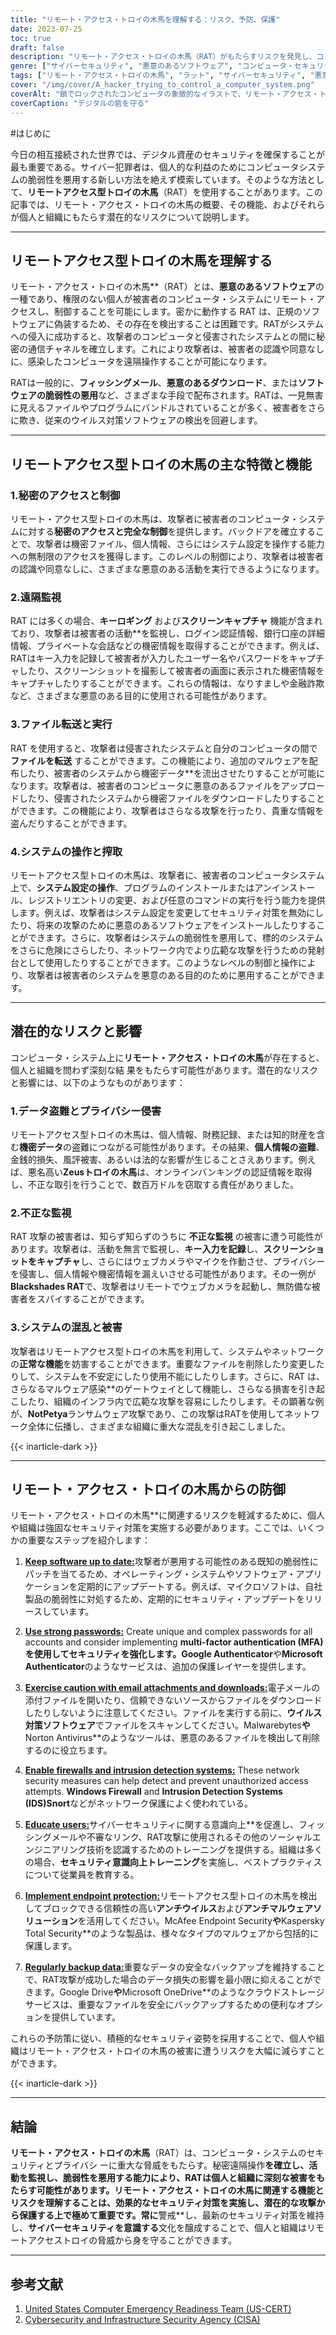 ```yaml
---
title: "リモート・アクセス・トロイの木馬を理解する：リスク、予防、保護"
date: 2023-07-25
toc: true
draft: false
description: "リモート・アクセス・トロイの木馬（RAT）がもたらすリスクを発見し、コンピュータ・システムとデータを保護するための効果的な予防策と保護策を学びます。"
genre: ["サイバーセキュリティ", "悪意のあるソフトウェア", "コンピュータ・セキュリティ", "デジタルの脅威", "リモート・アクセス・トロイの木馬", "データ保護", "プライバシー", "サイバー犯罪", "ネットワーク・セキュリティ", "情報セキュリティ"]
tags: ["リモート・アクセス・トロイの木馬", "ラット", "サイバーセキュリティ", "悪意のあるソフトウェア", "コンピュータセキュリティ", "デジタル脅威", "データ保護", "プライバシー侵害", "ふせいかんし", "システム破壊", "個人情報盗み", "金融詐欺", "サイバーセキュリティ意識", "ネットワークセキュリティ", "情報セキュリティ", "ソフトウェアの脆弱性", "フィッシングメール", "データの盗難", "システム操作", "リモコン", "サイバーセキュリティ対策", "エンドポイントプロテクション", "強力なパスワード", "ファイアウォール", "侵入検知", "データバックアップ", "データ機密保護", "サイバー脅威", "デジタル・セキュリティ", "サイバー防衛"]
cover: "/img/cover/A_hacker_trying_to_control_a_computer_system.png"
coverAlt: "鎖でロックされたコンピュータの象徴的なイラストで、リモート・アクセス・トロイの木馬に対する防御の必要性を表している。"
coverCaption: "デジタルの砦を守る"
---
```


#はじめに

今日の相互接続された世界では、デジタル資産のセキュリティを確保することが最も重要である。サイバー犯罪者は、個人的な利益のためにコンピュータシステムの脆弱性を悪用する新しい方法を絶えず模索しています。そのような方法として、**リモートアクセス型トロイの木馬**（RAT）を使用することがあります。この記事では、リモート・アクセス・トロイの木馬の概要、その機能、およびそれらが個人と組織にもたらす潜在的なリスクについて説明します。

______

## リモートアクセス型トロイの木馬を理解する

リモート・アクセス・トロイの木馬**（RAT）とは、**悪意のあるソフトウェア**の一種であり、権限のない個人が被害者のコンピュータ・システムにリモート・アクセスし、制御することを可能にします。密かに動作する RAT は、正規のソフトウェアに偽装するため、その存在を検出することは困難です。RATがシステムへの侵入に成功すると、攻撃者のコンピュータと侵害されたシステムとの間に秘密の通信チャネルを確立します。これにより攻撃者は、被害者の認識や同意なしに、感染したコンピュータを遠隔操作することが可能になります。

RATは一般的に、**フィッシングメール**、**悪意のあるダウンロード**、または**ソフトウェアの脆弱性の悪用**など、さまざまな手段で配布されます。RATは、一見無害に見えるファイルやプログラムにバンドルされていることが多く、被害者をさらに欺き、従来のウイルス対策ソフトウェアの検出を回避します。

______

## リモートアクセス型トロイの木馬の主な特徴と機能

### 1.秘密のアクセスと制御

リモート・アクセス型トロイの木馬は、攻撃者に被害者のコンピュータ・システムに対する**秘密のアクセスと完全な制御**を提供します。バックドアを確立することで、攻撃者は機密ファイル、個人情報、さらにはシステム設定を操作する能力への無制限のアクセスを獲得します。このレベルの制御により、攻撃者は被害者の認識や同意なしに、さまざまな悪意のある活動を実行できるようになります。

### 2.遠隔監視

RAT には多くの場合、**キーロギング** および**スクリーンキャプチャ** 機能が含まれており、攻撃者は被害者の活動**を監視し、ログイン認証情報、銀行口座の詳細情報、プライベートな会話などの機密情報を取得することができます。例えば、RATはキー入力を記録して被害者が入力したユーザー名やパスワードをキャプチャしたり、スクリーンショットを撮影して被害者の画面に表示された機密情報をキャプチャしたりすることができます。これらの情報は、なりすましや金融詐欺など、さまざまな悪意のある目的に使用される可能性があります。

### 3.ファイル転送と実行

RAT を使用すると、攻撃者は侵害されたシステムと自分のコンピュータの間で **ファイルを転送** することができます。この機能により、追加のマルウェアを配布したり、被害者のシステムから機密データ**を流出させたりすることが可能になります。攻撃者は、被害者のコンピュータに悪意のあるファイルをアップロードしたり、侵害されたシステムから機密ファイルをダウンロードしたりすることができます。この機能により、攻撃者はさらなる攻撃を行ったり、貴重な情報を盗んだりすることができます。

### 4.システムの操作と搾取

リモートアクセス型トロイの木馬は、攻撃者に、被害者のコンピュータシステム上で、**システム設定の操作**、プログラムのインストールまたはアンインストール、レジストリエントリの変更、および任意のコマンドの実行を行う能力を提供します。例えば、攻撃者はシステム設定を変更してセキュリティ対策を無効にしたり、将来の攻撃のために悪意のあるソフトウェアをインストールしたりすることができます。さらに、攻撃者はシステムの脆弱性を悪用して、標的のシステムをさらに危険にさらしたり、ネットワーク内でより広範な攻撃を行うための発射台として使用したりすることができます。このようなレベルの制御と操作により、攻撃者は被害者のシステムを悪意のある目的のために悪用することができます。

______

## 潜在的なリスクと影響

コンピュータ・システム上に**リモート・アクセス・トロイの木馬**が存在すると、個人と組織を問わず深刻な結 果をもたらす可能性があります。潜在的なリスクと影響には、以下のようなものがあります：

### 1.データ盗難とプライバシー侵害

リモートアクセス型トロイの木馬は、個人情報、財務記録、または知的財産を含む**機密データ**の盗難につながる可能性があります。その結果、**個人情報の盗難**、金銭的損失、風評被害、あるいは法的な影響が生じることさえあります。例えば、悪名高い**Zeusトロイの木馬**は、オンラインバンキングの認証情報を取得し、不正な取引を行うことで、数百万ドルを窃取する責任がありました。

### 2.不正な監視

RAT 攻撃の被害者は、知らず知らずのうちに **不正な監視** の被害に遭う可能性があります。攻撃者は、活動を無言で監視し、**キー入力を記録**し、**スクリーンショットをキャプチャ**し、さらにはウェブカメラやマイクを作動させ、プライバシーを侵害し、個人情報や機密情報を漏えいさせる可能性があります。その一例が**Blackshades RAT**で、攻撃者はリモートでウェブカメラを起動し、無防備な被害者をスパイすることができます。

### 3.システムの混乱と被害

攻撃者はリモートアクセス型トロイの木馬を利用して、システムやネットワークの**正常な機能**を妨害することができます。重要なファイルを削除したり変更したりして、システムを不安定にしたり使用不能にしたりします。さらに、RAT は、さらなるマルウェア感染**のゲートウェイとして機能し、さらなる損害を引き起こしたり、組織のインフラ内で広範な攻撃を容易にしたりします。その顕著な例が、**NotPetya**ランサムウェア攻撃であり、この攻撃はRATを使用してネットワーク全体に伝播し、さまざまな組織に重大な混乱を引き起こしました。

{{< inarticle-dark >}}
______

## リモート・アクセス・トロイの木馬からの防御

リモート・アクセス・トロイの木馬**に関連するリスクを軽減するために、個人や組織は強固なセキュリティ対策を実施する必要があります。ここでは、いくつかの重要なステップを紹介します：

1. [**Keep software up to date:**](https://simeononsecurity.ch/articles/why-you-should-be-using-chocolatey-for-windows-package-management/)攻撃者が悪用する可能性のある既知の脆弱性にパッチを当てるため、オペレーティング・システムやソフトウェア・アプリケーションを定期的にアップデートする。例えば、マイクロソフトは、自社製品の脆弱性に対処するため、定期的にセキュリティ・アップデートをリリースしています。

2. [**Use strong passwords:**](https://simeononsecurity.ch/articles/how-to-create-strong-passwords/) Create unique and complex passwords for all accounts and consider implementing **multi-factor authentication (MFA)を使用してセキュリティを強化します。Google Authenticator**や**Microsoft Authenticator**のようなサービスは、追加の保護レイヤーを提供します。

3. [**Exercise caution with email attachments and downloads:**](https://simeononsecurity.ch/articles/how-to-identify-phishing/)電子メールの添付ファイルを開いたり、信頼できないソースからファイルをダウンロードしたりしないように注意してください。ファイルを実行する前に、**ウイルス対策ソフトウェア**でファイルをスキャンしてください。Malwarebytes**や**Norton Antivirus**のようなツールは、悪意のあるファイルを検出して削除するのに役立ちます。

4. [**Enable firewalls and intrusion detection systems:**](https://simeononsecurity.ch/articles/seven-essential-network-security-measures-to-protect-your-business/) These network security measures can help detect and prevent unauthorized access attempts. **Windows Firewall** and **Intrusion Detection Systems (IDS)Snort**などがネットワーク保護によく使われている。

5. [**Educate users:**](https://simeononsecurity.ch/cyber-security-career-playbook/managing-a-cyber-security-team/how-to-build-a-security-training-and-awareness-program/)サイバーセキュリティに関する意識向上**を促進し、フィッシングメールや不審なリンク、RAT攻撃に使用されるその他のソーシャルエンジニアリング技術を認識するためのトレーニングを提供する。組織は多くの場合、**セキュリティ意識向上トレーニング**を実施し、ベストプラクティスについて従業員を教育する。

6. [**Implement endpoint protection:**](https://simeononsecurity.ch/recommendations/anti-virus)リモートアクセス型トロイの木馬を検出してブロックできる信頼性の高い**アンチウイルス**および**アンチマルウェアソリューション**を活用してください。McAfee Endpoint Security**や**Kaspersky Total Security**のような製品は、様々なタイプのマルウェアから包括的に保護します。

7. [**Regularly backup data:**](https://simeononsecurity.ch/articles/what-is-the-3-2-1-backup-rule-and-why-you-should-use-it/)重要なデータの安全なバックアップを維持することで、RAT攻撃が成功した場合のデータ損失の影響を最小限に抑えることができます。Google Drive**や**Microsoft OneDrive**のようなクラウドストレージサービスは、重要なファイルを安全にバックアップするための便利なオプションを提供しています。

これらの予防策に従い、積極的なセキュリティ姿勢を採用することで、個人や組織はリモート・アクセス・トロイの木馬の被害に遭うリスクを大幅に減らすことができます。


{{< inarticle-dark >}}

______

## 結論

**リモート・アクセス・トロイの木馬**（RAT）は、コンピュータ・システムのセキュリティとプライバシ ーに重大な脅威をもたらす。秘密遠隔操作**を確立し、**活動を監視**し、**脆弱性**を悪用する能力により、RATは個人と組織に深刻な被害をもたらす可能性があります。リモート・アクセス・トロイの木馬に関連する機能とリスクを理解することは、効果的なセキュリティ対策を実施し、潜在的な攻撃から保護する上で極めて重要です。常に**警戒**し、最新のセキュリティ対策を維持し、**サイバーセキュリティを意識する**文化を醸成することで、個人と組織はリモートアクセストロイの脅威から身を守ることができます。


______

## 参考文献

1. [United States Computer Emergency Readiness Team (US-CERT)](https://www.us-cert.gov/)
2. [Cybersecurity and Infrastructure Security Agency (CISA)](https://www.cisa.gov/)


